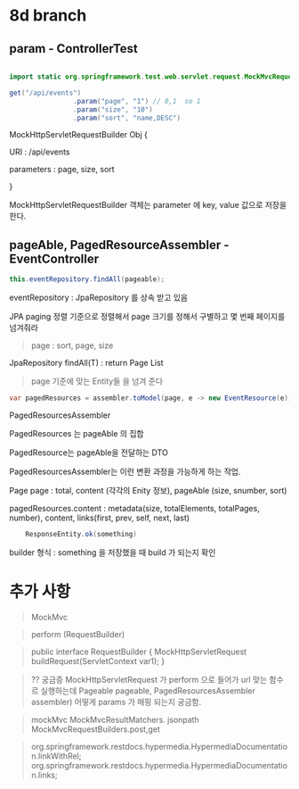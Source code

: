 # 8d branch


## param - ControllerTest

```java

import static org.springframework.test.web.servlet.request.MockMvcRequestBuilders.get;

get("/api/events")
                .param("page", "1") // 0,1  so 1
                .param("size", "10")
                .param("sort", "name,DESC")

```

MockHttpServletRequestBuilder Obj {

URI : /api/events

parameters : page, size, sort

}

MockHttpServletRequestBuilder 객체는 parameter 에 key, value 값으로 저장을 한다.

## pageAble, PagedResourceAssembler -  EventController 

```java
this.eventRepository.findAll(pageable);

```

eventRepository : JpaRepository 를 상속 받고 있음

JPA paging 정렬 기준으로 정렬해서 page 크기를 정해서 구별하고 몇 번째 페이지를 넘겨줘라

> page : sort, page, size

JpaRepository findAll(T) : return Page<Class> List

> page 기준에 맞는 Entity들 을 넘겨 준다

```java
var pagedResources = assembler.toModel(page, e -> new EventResource(e));
```

PagedResourcesAssembler

PagedResources 는 pageAble 의 집합

PagedResource는 pageAble을 전달하는 DTO

PagedResourcesAssembler는 이런 변환 과정을 가능하게 하는 작업.

Page<Event> page : total, content (각각의 Enity 정보), pageAble (size, snumber, sort)
 

pagedResources.content : metadata(size, totalElements, totalPages, number), content, links(first, prev, self, next, last)


```java 
    ResponseEntity.ok(something)
```

builder 형식 : something 을 저장했을 때 build 가 되는지 확인



# 추가 사항

> MockMvc 

> perform (RequestBuilder)

> public interface RequestBuilder {
>       MockHttpServletRequest buildRequest(ServletContext var1);
> }

> ?? 궁금증 MockHttpServletRequest 가 perform 으로 들어가 url 맞는 함수르 실행하는데 
> Pageable pageable, PagedResourcesAssembler<Event> assembler) 어떻게 params 가 매핑 되는지 궁금함.



> mockMvc
> MockMvcResultMatchers. jsonpath
> MockMvcRequestBuilders.post,get


> org.springframework.restdocs.hypermedia.HypermediaDocumentation.linkWithRel;
> org.springframework.restdocs.hypermedia.HypermediaDocumentation.links;
